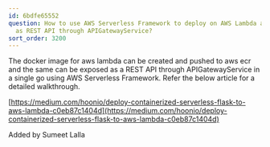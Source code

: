```yaml
---
id: 6bdfe65552
question: How to use AWS Serverless Framework to deploy on AWS Lambda and expose it
  as REST API through APIGatewayService?
sort_order: 3200
---
```


The docker image for aws lambda can be created and pushed to aws ecr and the same can be exposed as a REST API through APIGatewayService in a single go using AWS Serverless Framework. Refer the below article for a detailed walkthrough.

[https://medium.com/hoonio/deploy-containerized-serverless-flask-to-aws-lambda-c0eb87c1404d](https://medium.com/hoonio/deploy-containerized-serverless-flask-to-aws-lambda-c0eb87c1404d)

Added by Sumeet Lalla

